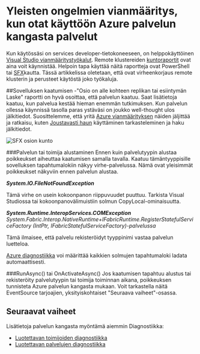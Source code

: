 <properties
   pageTitle="Tapahtuman jäljityksen vianmääritys | Microsoft Azure"
   description="Tapahtui käyttöönotto palveluita Microsoft Azure palvelun kangasta yleisimmistä ongelmista."
   services="service-fabric"
   documentationCenter=".net"
   authors="mattrowmsft"
   manager="timlt"
   editor=""/>

<tags
   ms.service="service-fabric"
   ms.devlang="dotnet"
   ms.topic="article"
   ms.tgt_pltfrm="NA"
   ms.workload="NA"
   ms.date="03/31/2016"
   ms.author="mattrow"/>


# <a name="troubleshoot-common-issues-when-you-deploy-services-on-azure-service-fabric"></a>Yleisten ongelmien vianmääritys, kun otat käyttöön Azure palvelun kangasta palvelut

Kun käytössäsi on services developer-tietokoneeseen, on helppokäyttöinen [Visual Studio vianmääritystyökalut](service-fabric-diagnostics-how-to-monitor-and-diagnose-services-locally.md). Remote klustereiden [kuntoraportit](service-fabric-view-entities-aggregated-health.md) ovat aina voit käynnistää. Helpoin tapa käyttää näitä raportteja ovat PowerShell tai [SFX](service-fabric-visualizing-your-cluster.md)kautta. Tässä artikkelissa oletetaan, että ovat virheenkorjaus remote klusterin ja perusteet käytöstä joko työkaluja.

##<a name="application-crash"></a>Sovelluksen kaatumisen
-"Osio on alle kohteen replikan tai esiintymän Laske" raportti on hyvä osoittaa, että palvelun kaatuu. Saat lisätietoja kaatuu, kun palvelua kestää hieman enemmän tutkimuksen. Kun palvelun ollessa käynnissä tasolla paras ystäväsi on joukko well-thought ulos jälkitiedot.  Suosittelemme, että yritä [Azure vianmäärityksen](service-fabric-diagnostics-how-to-setup-wad.md) näiden jäljittää ja ratkaisu, kuten [Joustavasti haun](service-fabric-diagnostic-how-to-use-elasticsearch.md) käyttäminen tarkasteleminen ja haku jälkitiedot.

![SFX osion kunto](./media/service-fabric-diagnostics-troubleshoot-common-scenarios/crashNewApp.png)

###<a name="during-service-or-actor-initialization"></a>Palvelun tai toimija alustaminen
Ennen kuin palvelutyypin alustaa poikkeukset aiheuttaa kaatumisen samalla tavalla. Kaatuu tämäntyyppisille sovelluksen tapahtumalokiin näkyy virhe-palvelussa.
Nämä ovat yleisimmät poikkeukset näkyviin ennen palvelun alustaa.

***System.IO.FileNotFoundException***

Tämä virhe on usein kokoonpanon riippuvuudet puuttuu. Tarkista Visual Studiossa tai kokoonpanovälimuistiin solmun CopyLocal-ominaisuutta.

***System.Runtime.InteropServices.COMException***
 *System.Fabric.Interop.NativeRuntime+IFabricRuntime.RegisterStatefulServiceFactory (IntPtr, IFabricStatefulServiceFactory)-palvelussa*
 
 Tämä ilmaisee, että palvelu rekisteröidyt tyyppinimi vastaa palvelun luetteloa.

[Azure diagnostiikka](service-fabric-diagnostics-how-to-setup-wad.md) voi määrittää kaikkien solmujen tapahtumaloki ladata automaattisesti.

###<a name="runasync-or-onactivateasync"></a>RunAsync() tai OnActivateAsync()
Jos kaatumisen tapahtuu alustus tai rekisteröity palvelutyypin tai toimija toiminnan aikana, poikkeuksen tunnisteta Azure palvelun kangasta mukaan. Voit tarkastella näitä EventSource tarjoajien, yksityiskohtaiset "Seuraava vaiheet"-osassa.

## <a name="next-steps"></a>Seuraavat vaiheet

Lisätietoja palvelun kangasta myöntämä aiemmin Diagnostiikka:

* [Luotettavan toimijoiden diagnostiikka](service-fabric-reliable-actors-diagnostics.md)
* [Luotettavan palvelujen diagnostiikka](service-fabric-reliable-services-diagnostics.md)
